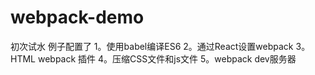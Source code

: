 ﻿# webpack-demo
初次试水
例子配置了
1。使用babel编译ES6
2。通过React设置webpack
3。HTML webpack 插件
4。压缩CSS文件和js文件
5。webpack dev服务器